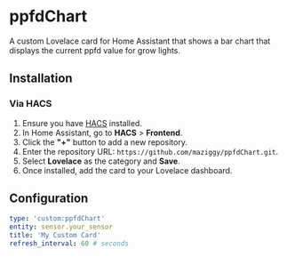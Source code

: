 # ppfdChart

A custom Lovelace card for Home Assistant that shows a bar chart that displays the current ppfd value for grow lights.

## Installation

### Via HACS

1. Ensure you have [HACS](https://hacs.xyz/) installed.
2. In Home Assistant, go to **HACS** > **Frontend**.
3. Click the **"+"** button to add a new repository.
4. Enter the repository URL: `https://github.com/maziggy/ppfdChart.git`.
5. Select **Lovelace** as the category and **Save**.
6. Once installed, add the card to your Lovelace dashboard.

## Configuration

```yaml
type: 'custom:ppfdChart'
entity: sensor.your_sensor
title: 'My Custom Card'
refresh_interval: 60 # seconds

